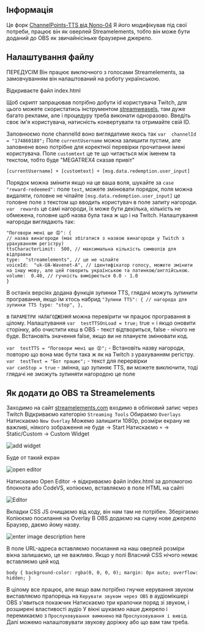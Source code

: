## **Інформація**
Це форк [ChannelPoints-TTS від Nono-04](https://github.com/Nono-04/ChannelPoints-TTS)
Я його модифікував під свої потреби, працює він як оверлей Streamelements, тобто він може бути доданий до OBS як звичайнісіньке браузерне джерело. 

## Налаштування файлу
ПЕРЕДУСІМ Він працює виключного з голосами Streamelements, за замовчуванням він налаштований на роботу українською.

Відкриваєте файл index.html 

Щоб скрипт запрацював потрібно добути id користувача Twitch, для цього можете скористатись інструментом [streamweasels](https://www.streamweasels.com/tools/convert-twitch-username-to-user-id/), там дуже багато реклами, але і процедуру треба виконати одноразово. Введіть своє ім'я користувача,  натисність конвертувати та отримайте свій ID.

Заповнюємо поле  channelId воно виглядатиме якось так `var  channelId = "174860188";`
Поле `currentUsername` можна залишити пустим, але заповнене воно потрібне для коректної перевірки прочитання імені користувача.
Поле `customtext` це те що читається між іменем та текстом, тобто буде "MEGATREX4 сказав привіт" 

    [currentUsername] + [customtext] + [msg.data.redemption.user_input]
    
Порядок можна змінити якщо на це ваша воля, шукайте за `case  "reward-redeemed":` поле `text`, можете змінювати порядок, поля можна видаляти, головне не чіпайте `[msg.data.redemption.user_input]` це головне поле з текстом що вводить користувач в поле запиту нагороди.
`var  rewards`  це самі нагороди, їх може бути декілька, кількість не обмежена, головне щоб назва була така ж що і на Twitch.  Налаштування нагороди виглядають так:

    "Поговори мені ще 😡": {
    // назва винагороди (має збігатися з назвою винагороди у Twitch з урахуванням регістру)
    ttsCharacterLimit:  500, // максимальна кількість символів для відправки
    type:  "streamelements", // це не чіпайте
    voiceId:  "uk-UA-Wavenet-A", // ідентифікатор голосу, можете змінити на іншу мову, але цей говорить українською та латинкою/англійською.
    volume:  0.40, // гучність вимірюється 0.0 - 1.0
    }

В останіх версіях додана функція зупинки TTS, глядачі можуть зупинити програвання, якщо їм хтось набрид 
`"Зупини TTS": {
        // нагорода для зупинки TTS
        type: "stop",
    },`
    
в `ПАРАМЕТРИ НАЛАГОДЖЕННЯ` можна перевірити чи працює програвання в цілому.
 Налаштування `var  testTTSOnLoad = true;`
true = і якщо оновити сторінку, або очистити кеш в OBS - текст відтвориться, false - нічого не буде.
Встановіть значення false, якщо ви не плануєте змінювати код.

`var  testTTS = "Поговори мені ще 😡";` - Встановіть назву нагороди, повторю що вона має бути така ж як на Twitch з урахуванням регістру. <br>
`var  testText = "Бот працює";` -  текст для перервірки<br>
`var canStop = true` - змінна, що зупиняє TTS, ви можете виключити, тоді глядачі не зможуть зупиняти нагородою це поле 

## Як додати до OBS та Streamelements
Заходимо на сайт [streamelements.com](streamelements.com)
входимо в обліковий запис через Twitch
Відкриваємо категорію `Streaming Tools` 
Обираємо `Overlays` 
Натискаємо `New Overlay` 
 Можемо залишити 1080p, розміри екрану не важливі, ніякого зображення не буде -> Start
 Натискаємо `+` -> Static/Custom -> Custom Widget
 
![add widget](https://i.imgur.com/xHgkFsp.png)

Буде от такий екран

![open editor](https://i.imgur.com/T1t4JI1.png)

Натискаємо Open Editor -> відкриваємо файл index.html за допомогою блокнота або CodeVS, копіюємо, вставляємо в поле HTML на сайті 

![Editor](https://i.imgur.com/ZhlJM8o.png)

Вкладки CSS JS очищаємо від коду, він нам там не потрібен. 
Зберігаємо
Копіюємо посилання на Overlay
В OBS додаємо на сцену нове джерело Браузер, даємо йому назву.

![enter image description here](https://i.imgur.com/2pPPtHA.png)

В поле URL-адреса вставляємо посилання на наш оверлей
розміри вікна залишаємо, це не важливо.
Якщо у полі Власний CSS нічого немає вставляємо цей код 

    body { background-color: rgba(0, 0, 0, 0); margin: 0px auto; overflow: hidden; }
В цілому все працює, але якщо вам потрібно гнучке керування звуком виставляємо прапорець на `Керувати звуком через OBS` в аудіомікшері OBS з'явиться покажчик
Натискаємо три крапочки поряд зі звуком, і розширені властивості аудіо
У вікні шукаємо наше джерело і перемикаємо з `Прослуховування вимкнено` на `Прослуховування і вивід`. Далі можемо налаштовувати звукову доріжку або що вам там треба.

